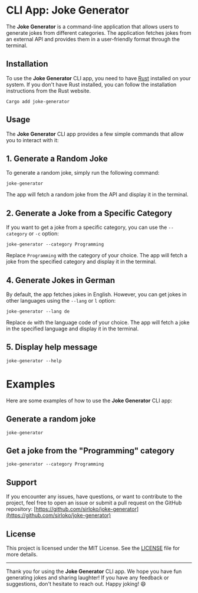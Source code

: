 # CLI App: Joke Generator

The **Joke Generator** is a command-line application that allows users to generate jokes from different categories. The application fetches jokes from an external API and provides them in a user-friendly format through the terminal.

## Installation

To use the **Joke Generator** CLI app, you need to have [Rust](https://www.rust-lang.org/) installed on your system. If you don't have Rust installed, you can follow the installation instructions from the Rust website.

    Cargo add joke-generator

## Usage

The **Joke Generator** CLI app provides a few simple commands that allow you to interact with it:

## 1. Generate a Random Joke

To generate a random joke, simply run the following command:

    joke-generator


The app will fetch a random joke from the API and display it in the terminal.

## 2. Generate a Joke from a Specific Category

If you want to get a joke from a specific category, you can use the `--category` or `-c` option:

    joke-generator --category Programming

Replace `Programming` with the category of your choice. The app will fetch a joke from the specified category and display it in the terminal.

## 4. Generate Jokes in German

By default, the app fetches jokes in English. However, you can get jokes in other languages using the `--lang` or `l` option:

    joke-generator --lang de

Replace `de` with the language code of your choice. The app will fetch a joke in the specified language and display it in the terminal.

##  5.  Display help message

    joke-generator --help

# Examples

Here are some examples of how to use the **Joke Generator** CLI app:

## Generate a random joke

    joke-generator


## Get a joke from the "Programming" category

    joke-generator --category Programming


## Support

If you encounter any issues, have questions, or want to contribute to the project, feel free to open an issue or submit a pull request on the GitHub repository: [https://github.com/sirloko/joke-generator](https://github.com/sirloko/joke-generator)

## License

This project is licensed under the MIT License. See the [LICENSE](LICENSE) file for more details.

---

Thank you for using the **Joke Generator** CLI app. We hope you have fun generating jokes and sharing laughter! If you have any feedback or suggestions, don't hesitate to reach out. Happy joking! 😄






